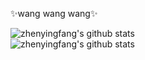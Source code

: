 ✨wang wang wang✨

<!--
**zhenyingfang/zhenyingfang** is a ✨ _special_ ✨ repository because its `README.md` (this file) appears on your GitHub profile.

Here are some ideas to get you started:

- 🔭 I’m currently working on ...
- 🌱 I’m currently learning ...
- 👯 I’m looking to collaborate on ...
- 🤔 I’m looking for help with ...
- 💬 Ask me about ...
- 📫 How to reach me: ...
- 😄 Pronouns: ...
- ⚡ Fun fact: ...
-->

![zhenyingfang's github stats](https://github-readme-stats.vercel.app/api?username=zhenyingfang&show_icons=true&theme=radical&count_private=true) <br>
![zhenyingfang's github stats](https://github-readme-stats.vercel.app/api/top-langs/?username=zhenyingfang&show_icons=true&theme=radical&layout=compact)  
